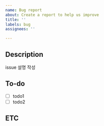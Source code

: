 ```yaml
---
name: Bug report
about: Create a report to help us improve
title: ''
labels: bug
assignees: ''

---
```


## Description
issue 설명 작성

## To-do
- [ ] todo1
- [ ] todo2

## ETC
